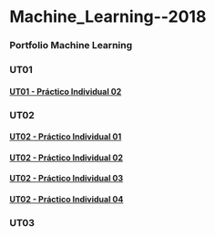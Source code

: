 # Machine_Learning--2018

### Portfolio Machine Learning ###

### UT01

#### [UT01 - Práctico Individual 02](UT02_-_PDI03_Martín_Rose.md)



### UT02

#### [UT02 - Práctico Individual 01](UT02_-_PDI01_Martín_Rose.md)

#### [UT02 - Práctico Individual 02](UT02_-_PDI02_Martín_Rose.md)

#### [UT02 - Práctico Individual 03](UT02_-_PDI03_Martín_Rose.md)

#### [UT02 - Práctico Individual 04](UT02_-_PDI03_Martín_Rose.md)


### UT03

